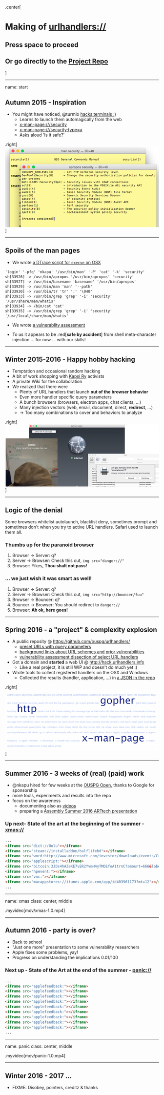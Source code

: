 <!-- markdownlint-disable MD026 MD041 -->

.center[

# Making of [urlhandlers://](#start)

## Press space to proceed

## Or go directly to the [Project Repo](https://github.com/ouspg/urlhandlers)

]

---

name: start

## Autumn 2015 - Inspiration

* You might have noticed, @turmio [hacks terminals :)](http://www.crashterminal.org)
  * Learns to launch them automagically from the web
  * [x-man-page:///security](x-man-page:///security)
  * [x-man-page:///security;type=a](x-man-page:///security;type=a)
  * Asks aloud 'Is it safe?'

.right[![Man security](img/manpages.png)]

---

## Spoils of the man pages

* We wrote [a DTrace script for `execve` on OSX](https://github.com/ouspg/urlhandlers/blob/master/osx/execve.d)

<!-- markdownlint-disable MD013 -->

```console
'login' '-pfq' 'nkapu' '/usr/bin/man' '-P' 'cat' '-k' 'security'
sh[33926] -> /usr/bin/apropos '/usr/bin/apropos' 'security'
sh[33927] -> /usr/bin/basename 'basename' '/usr/bin/apropos'
sh[33929] -> /usr/bin/man 'man' '--path'
sh[33930] -> /usr/bin/tr 'tr' ':' '\040'
sh[33933] -> /usr/bin/grep 'grep' '-i' 'security' '/usr/share/man/whatis'
sh[33934] -> /bin/cat 'cat'
sh[33935] -> /usr/bin/grep 'grep' '-i' 'security' '/usr/local/share/man/whatis'
```

<!-- markdownlint-enable MD013 -->

* We wrote [a vulnerablity assessment](https://github.com/ouspg/urlhandlers/blob/master/cases/x-man-page.md)

* To us it appears to be .red[**safe by accident**]
  from shell meta-character injection ... for now ... with our skills!

---

## Winter 2015-2016 - Happy hobby hacking

* Temptation and occasional random hacking
* A bit of work shopping with [Kapsi Ry](https://www.kapsi.fi) activists
* A private Wiki for the collaboration
* We realized that there were
  * Plenty of URL handlers that launch **out of the browser behavior**
  * Even more handler specific query parameters
  * A bunch browsers (browsers, electron apps, chat clients, ...)
  * Many injection vectors (web, email, document, direct, **redirect**, ...)
  * -> Too many combinations to cover and behaviors to analyze

.right[![Handlers to Devices](img/devices.png)]

---

## Logic of the denial

Some browsers whitelist autolaunch, blacklist deny, sometimes prompt
and sometimes don't when you try to active URL handlers. Safari used
to launch them all.

### Thumbs up for the paranoid browser

1. Browser -> Server: q?
1. Server -> Browser: Check this out, `img src="danger://"`
1. Browser: Yikes, **Thou shalt not pass!**

### ... we just wish it was smart as well!

1. Browser -> Server: q?
1. Server -> Browser: Check this out, `img src="http://bouncer/fuu"`
1. Browser -> Bouncer: q?
1. Bouncer -> Browser: You should redirect to `danger://`
1. Browser: **Ah ok, here goes!**

---

## Spring 2016 - a "project" & complexity explosion

* A public reposity @ <https://github.com/ouspg/urlhandlers/>
  * [preset URLs with query parameters](https://github.com/ouspg/urlhandlers/blob/master/web/db/handlerpresets.json)
  * [background links about URL schemes and prior vulnerabilities](https://github.com/ouspg/urlhandlers/blob/master/web/db/handlerurls.json)
  * [vulnerability assessment dissection of select URL handlers](https://github.com/ouspg/urlhandlers/tree/master/cases)
* Got a domain and **started** a web UI @ <http://hack.urlhandlers.info>
  * Like a real project, it is still WIP and doesn't do much yet :)
* Wrote tools to collect registered handlers on the OSX and Windows
  * Collected the results (handler, application, ...) in [a JSON in the repo](https://github.com/ouspg/urlhandlers/blob/master/web/db/handlerinfo.json)

.right[![Plenty of Handlers](img/handlers.png)]

---

## Summer 2016 - 3 weeks of (real) (paid) work

* @nkapu hired for few weeks at the [OUSPG Open](https://github.com/ouspg/ouspg-open/),
  thanks to Google for sponsorship
* more tools, experiments and results into the repo
* focus on the awareness
  * documenting also as [videos](https://www.youtube.com/channel/UChoH-hBnBp_cS_awaOEtT_A)
  * preparing a [Assembly Summer 2016 ARTtech presentation](http://hack.urlhandlers.info/assembly/)

### Up next- State of the art at the beginning of the summer - [xmas://](#xmas)

```html
...
<iframe src="dict://Oulu"></iframe>
<iframe src="steam://installaddon/halflifehd"></iframe>
<iframe src="word:http://www.microsoft.com/investor/downloads/events/CreditSuisseReller.docx"></iframe>
<iframe src="applescript:"></iframe>
<iframe src="bitcoin:3JDs4hAZeKE7vER2YvmH4yTMDEfoA1trnC?amount=666&label=bitcoin&message=prevails"></iframe>
<iframe src="hpevent:"></iframe>
<iframe src="vnc:"></iframe>
<iframe src="macappstores://itunes.apple.com/app/id403961173?mt=12"></iframe>
...
```

---

name: xmas
class: center, middle

.myvideo[mov/xmas-1.0.mp4]

---

## Autumn 2016 - party is over?

* Back to school
* "Just one more" presentation to some vulnerability researchers
* Apple fixes some problems, yay!
* Progress on understanding the implications 0.01/100

### Next up - State of the Art at the end of the summer - [panic://](#panic)

```html
...
<iframe src="applefeedback:"></iframe>
<iframe src="applefeedback:"></iframe>
<iframe src="applefeedback:"></iframe>
<iframe src="applefeedback:"></iframe>
<iframe src="applefeedback:"></iframe>
<iframe src="applefeedback:"></iframe>
<iframe src="applefeedback:"></iframe>
<iframe src="applefeedback:"></iframe>
<iframe src="applefeedback:"></iframe>
...
```

---

name: panic
class: center, middle

.myvideo[mov/panic-1.0.mp4]

---

## Winter 2016 - 2017 ...

* FIXME: Disobey, pointers, creditz & thanks
